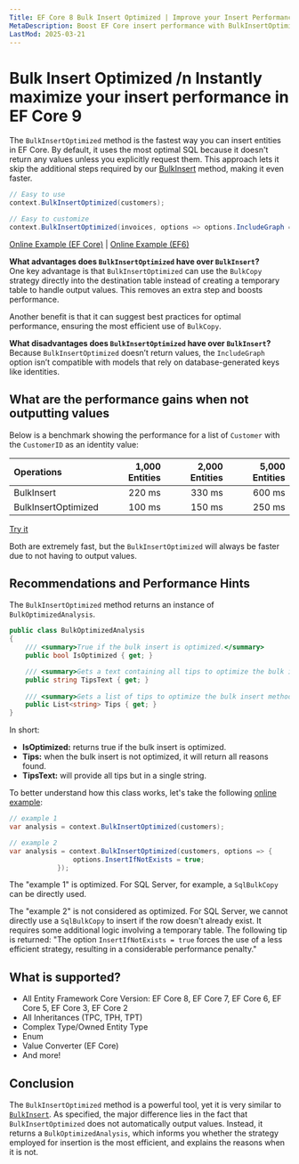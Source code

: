 ```yaml
---
Title: EF Core 8 Bulk Insert Optimized | Improve your Insert Performance
MetaDescription: Boost EF Core insert performance with BulkInsertOptimized. Easily insert large numbers of entities without outputting values for the best performance. Get hints and recommendations about what could be improved to improve insert performance - try it now.
LastMod: 2025-03-21
---
```


# Bulk Insert Optimized /n Instantly maximize your insert performance in EF Core 9

The `BulkInsertOptimized` method is the fastest way you can insert entities in EF Core. By default, it uses the most optimal SQL because it doesn't return any values unless you explicitly request them. This approach lets it skip the additional steps required by our [BulkInsert](/bulk-insert) method, making it even faster.

```csharp
// Easy to use
context.BulkInsertOptimized(customers);

// Easy to customize
context.BulkInsertOptimized(invoices, options => options.IncludeGraph = true);
```

[Online Example (EF Core)](#) | [Online Example (EF6)](#)

**What advantages does `BulkInsertOptimized` have over `BulkInsert`?**  
One key advantage is that `BulkInsertOptimized` can use the `BulkCopy` strategy directly into the destination table instead of creating a temporary table to handle output values. This removes an extra step and boosts performance.  

Another benefit is that it can suggest best practices for optimal performance, ensuring the most efficient use of `BulkCopy`.

**What disadvantages does `BulkInsertOptimized` have over `BulkInsert`?**  
Because `BulkInsertOptimized` doesn’t return values, the `IncludeGraph` option isn’t compatible with models that rely on database-generated keys like identities.

## What are the performance gains when not outputting values

Below is a benchmark showing the performance for a list of `Customer` with the `CustomerID` as an identity value:

| Operations      		| 1,000 Entities | 2,000 Entities | 5,000 Entities |
| :-------------------- | -------------: | -------------: | -------------: |
| BulkInsert     		| 220 ms       	 | 330 ms         | 600 ms         |
| BulkInsertOptimized   | 100 ms         | 150 ms         | 250 ms         |

[Try it](https://dotnetfiddle.net/RfxOjO)

Both are extremely fast, but the `BulkInsertOptimized` will always be faster due to not having to output values.

## Recommendations and Performance Hints

The `BulkInsertOptimized` method returns an instance of `BulkOptimizedAnalysis`.

```csharp
public class BulkOptimizedAnalysis 
{
    /// <summary>True if the bulk insert is optimized.</summary>
    public bool IsOptimized { get; }

    /// <summary>Gets a text containing all tips to optimize the bulk insert method.</summary>
    public string TipsText { get; }
    
    /// <summary>Gets a list of tips to optimize the bulk insert method.</summary>
    public List<string> Tips { get; }
}
```

In short:

- **IsOptimized:** returns true if the bulk insert is optimized.
- **Tips:** when the bulk insert is not optimized, it will return all reasons found.
- **TipsText:** will provide all tips but in a single string.

To better understand how this class works, let's take the following [online example](https://dotnetfiddle.net/FZJSnE):

```csharp
// example 1
var analysis = context.BulkInsertOptimized(customers);

// example 2
var analysis = context.BulkInsertOptimized(customers, options => {
				options.InsertIfNotExists = true;
			});
```

The "example 1" is optimized. For SQL Server, for example, a `SqlBulkCopy` can be directly used.

The "example 2" is not considered as optimized. For SQL Server, we cannot directly use a `SqlBulkCopy` to insert if the row doesn't already exist. It requires some additional logic involving a temporary table. The following tip is returned: "The option `InsertIfNotExists = true` forces the use of a less efficient strategy, resulting in a considerable performance penalty."

## What is supported?
- All Entity Framework Core Version: EF Core 8, EF Core 7, EF Core 6, EF Core 5, EF Core 3, EF Core 2
- All Inheritances (TPC, TPH, TPT)
- Complex Type/Owned Entity Type
- Enum
- Value Converter (EF Core)
- And more!

## Conclusion

The `BulkInsertOptimized` method is a powerful tool, yet it is very similar to [`BulkInsert`](/bulk-insert). As specified, the major difference lies in the fact that `BulkInsertOptimized` does not automatically output values. Instead, it returns a `BulkOptimizedAnalysis`, which informs you whether the strategy employed for insertion is the most efficient, and explains the reasons when it is not.
